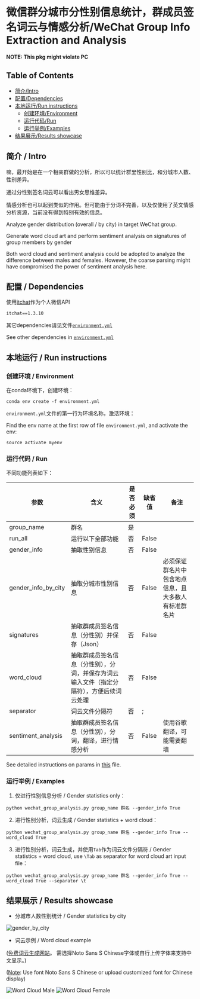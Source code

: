 # 微信群分城市分性别信息统计，群成员签名词云与情感分析/WeChat Group Info Extraction and Analysis

**NOTE: This pkg might violate PC**

## Table of Contents

* [简介\/Intro](#简介-\/-Intro)
* [配置\/Dependencies](#配置-/-Dependencies)
* [本地运行\/Run instructions](#本地运行-/-Run-instructions)
  * [创建环境\/Environment](#创建环境\/Environment)
  * [运行代码\/Run](#运行代码-/-Run)
  * [运行举例\/Examples](#运行举例-/-Examples)
* [结果展示\/Results showcase](#结果展示-/-Results-showcase)


## 简介 / Intro
嘛，最开始是在一个相亲群做的分析，所以可以统计群里性别比，和分城市人数、性别差异。

通过分性别签名词云可以看出男女思维差异。

情感分析也可以起到类似的作用。但可能由于分词不完善，以及仅使用了英文情感分析资源，当前没有得到特别有效的信息。

Analyze gender distribution (overall / by city) in target WeChat group.

Generate word cloud art and perform sentiment analysis on signatures of group members by gender

Both word cloud and sentiment analysis could be adopted to analyze the difference between males and females.
However, the coarse parsing might have compromised the power of sentiment analysis here.

## 配置 / Dependencies

使用[itchat](https://itchat.readthedocs.io/zh/latest/)作为个人微信API

`itchat==1.3.10`

其它dependencies请见文件[`environment.yml`](https://github.com/OXPHOS/WeChatAnalysis/blob/master/environment.yml)

See other dependencies in [`environment.yml`](https://github.com/OXPHOS/WeChatAnalysis/blob/master/environment.yml)


## 本地运行 / Run instructions
### 创建环境 / Environment
在conda环境下，创建环境：

```conda env create -f environment.yml```

`environment.yml`文件的第一行为环境名称，激活环境：

Find the env name at the first row of file `environment.yml`, and activate the env:

```source activate myenv```

### 运行代码 / Run
不同功能列表如下：

| 参数 | 含义 | 是否必须     | 缺省值  | 备注    | 
|-------|----------|-------------|------------|---------|
| group_name | 群名 | 是 |   |     | 
| run_all  | 运行以下全部功能 | 否 | False |   | 
| gender_info | 抽取性别信息 | 否 | False|    | 
| gender_info_by_city   |抽取分城市性别信息 |否  | False | 必须保证群名片中包含地点信息，且大多数人有标准群名片  | 
| signatures  | 抽取群成员签名信息（分性别）并保存（Json）  | 否  | False  |  | 
| word_cloud   | 抽取群成员签名信息（分性别），分词，并保存为词云输入文件（指定分隔符），方便后续词云处理 | 否  | False | | 
| separator   | 词云文件分隔符 | 否 | ; |  | 
| sentiment_analysis  | 抽取群成员签名信息（分性别），分词，翻译，进行情感分析 | 否  | False | 使用谷歌翻译，可能需要翻墙 | 

See detailed instructions on params in [this](https://github.com/OXPHOS/WeChatAnalysis/blob/master/wechat_group_analysis.py#L204) file.

### 运行举例 / Examples
1. 仅进行性别信息分析 / Gender statistics only：

`python wechat_group_analysis.py group_name 群名 --gender_info True`

2. 进行性别分析，词云生成 / Gender statistics + word cloud：

`python wechat_group_analysis.py group_name 群名 --gender_info True --word_cloud True`

3. 进行性别分析，词云生成，并使用`Tab`作为词云文件分隔符  / 
Gender statistics + word cloud, use `\Tab` as separator for word cloud art input file：

`python wechat_group_analysis.py group_name 群名 --gender_info True --word_cloud True --separator \t`

## 结果展示 / Results showcase
- 分城市人数性别统计 / Gender statistics by city

![gender_by_city](https://github.com/OXPHOS/WeChatAnalysis/blob/master/example_output/Group_gender_ratio_by_city.png)

- 词云示例 / Word cloud example

([免费词云生成网站](https://wordart.com/create)。 需选择Noto Sans S Chinese字体或自行上传字体来支持中文显示。)

([Note](https://wordart.com/create): 
Use font Noto Sans S Chinese or upload customized font for Chinese display)

![Word Cloud Male](https://github.com/OXPHOS/WeChatAnalysis/blob/master/example_output/word_cloud_m.png)
![Word Cloud Female](https://github.com/OXPHOS/WeChatAnalysis/blob/master/example_output/word_cloud_f.png)


